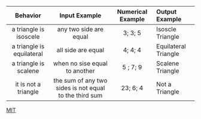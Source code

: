 | Behavior | Input Example |Numerical Example| Output Example |
| :----:   | :-----------: | :------------: | :---------------|
|a triangle is isoscele| any two side are equal|3; 3; 5|Isoscle Triangle     |
|a triangle is equilateral| all side are equal|4; 4; 4| Equilateral Triangle|
|a triangle is scalene|when no sise equal to another |5 ; 7; 9| Scalene Triangle|
|it is not a triangle | the sum of any two sides is not equal to the third sum|23; 6; 4|Not a Triangle|

[MIT](http://choosealicense.com/licenses/mit)
